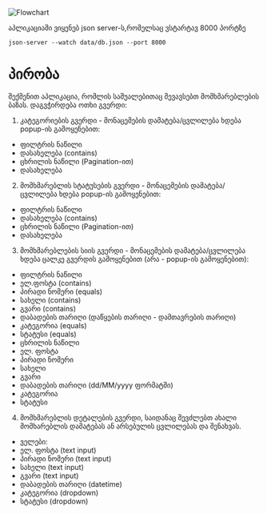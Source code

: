 ![Flowchart](https://user-images.githubusercontent.com/85881151/205952174-8cfbbbb7-fb79-45e1-b48a-5a2e648e3db2.jpg)



აპლიკაციაში ვიყენებ json server-ს,რომელსაც ვსტარტავ 8000 პორტზე

```
json-server --watch data/db.json --port 8000
```




# პირობა


შექმენით აპლიკაცია, რომლის საშუალებითაც შევავსებთ მომხმარებლების ბაზას. დაგვჭირდება ოთხი გვერდი:

1.	კატეგორიების გვერდი - მონაცემების დამატება/ცვლილება ხდება popup-ის გამოყენებით:
- ფილტრის ნაწილი
-	დასახელება (contains)
- ცხრილის ნაწილი (Pagination-ით)
-	დასახელება
2.	მომხმარებლის სტატუსების გვერდი - მონაცემების დამატება/ცვლილება ხდება popup-ის გამოყენებით:
- ფილტრის ნაწილი
-	დასახელება (contains)
- ცხრილის ნაწილი (Pagination-ით)
-	დასახელება
3.	მომხმარებლების სიის გვერდი - მონაცემების დამატება/ცვლილება ხდება ცალკე გვერდის გამოყენებით (არა - popup-ის გამოყენებით):
- ფილტრის ნაწილი
-	ელ.ფოსტა (contains)
-	პირადი ნომერი (equals)
-	სახელი (contains)
-	გვარი (contains)
-	დაბადების თარიღი (დაწყების თარიღი - დამთავრების თარიღი)
-	კატეგორია (equals)
-	სტატუსი (equals)
- ცხრილის ნაწილი
-	ელ. ფოსტა
-	პირადი ნომერი
-	სახელი
-	გვარი
-	დაბადების თარიღი (dd/MM/yyyy ფორმატში)
-	კატეგორია
- სტატუსი

4.	მომხმარებლის დეტალების გვერდი, საიდანაც შევძლებთ ახალი მომხარებლის დამატებას ან არსებულის ცვლილებას და შენახვას.
- ველები:
-	ელ. ფოსტა (text input)
-	პირადი ნომერი (text input)
-	სახელი (text input)
-	გვარი (text input)
-	დაბადების თარიღი (datetime)
-	კატეგორია (dropdown)
-	სტატუსი (dropdown)



